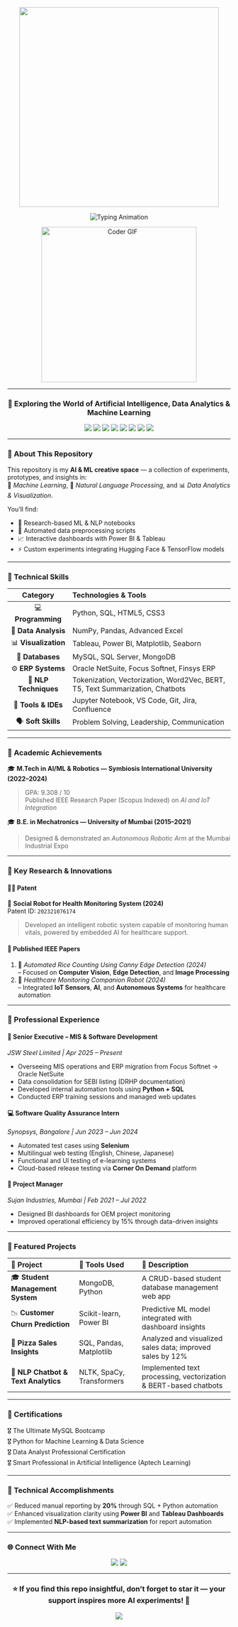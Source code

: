 <!-- 🎯 Banner Section -->
<p align="center">
  <a href="#">
    <img src="https://img.shields.io/badge/%F0%9F%A4%96%20Rahul's%20AI%20%26%20ML%20Playground-0F2027?style=for-the-badge&logo=ai&logoColor=white&labelColor=2C5364&color=0F2027" width="450">
  </a>
</p>


<p align="center">
  <img src="https://readme-typing-svg.demolab.com?font=Orbitron&size=26&duration=4000&pause=1000&color=58A6FF&center=true&vCenter=true&width=900&lines=Building+Intelligent+Systems+%7C+Data+%26+AI+Automation;Experimenting+with+ML%2C+NLP%2C+and+Smart+Analytics" alt="Typing Animation">
</p>


<!-- 👨‍💻 Animated GIF -->
<p align="center">
  <img src="https://media.giphy.com/media/qgQUggAC3Pfv687qPC/giphy.gif" width="350" alt="Coder GIF">
</p>

---

<h3 align="center">🚀 Exploring the World of Artificial Intelligence, Data Analytics & Machine Learning</h3>

<p align="center">
  <img src="https://img.shields.io/badge/Python-3.10-blue?logo=python&logoColor=white">
  <img src="https://img.shields.io/badge/TensorFlow-FF6F00?logo=tensorflow&logoColor=white">
  <img src="https://img.shields.io/badge/Scikit--Learn-F7931E?logo=scikit-learn&logoColor=white">
  <img src="https://img.shields.io/badge/NLP-Text%20Analytics-orange?logo=ai">
  <img src="https://img.shields.io/badge/Power%20BI-F2C811?logo=powerbi&logoColor=black">
  <img src="https://img.shields.io/badge/Tableau-E97627?logo=tableau&logoColor=white">
  <img src="https://img.shields.io/badge/SQL-MySQL-blue?logo=mysql&logoColor=white">
  <img src="https://img.shields.io/badge/Status-Active-brightgreen">
</p>

---

### 🌌 About This Repository  

This repository is my **AI & ML creative space** — a collection of experiments, prototypes, and insights in:  
🧠 *Machine Learning*, 🤖 *Natural Language Processing*, and 📊 *Data Analytics & Visualization*.  

You’ll find:  
- 🔬 Research-based ML & NLP notebooks  
- 🧩 Automated data preprocessing scripts  
- 📈 Interactive dashboards with Power BI & Tableau  
- ⚡ Custom experiments integrating Hugging Face & TensorFlow models  

---

### 🧠 Technical Skills  

| **Category** | **Technologies & Tools** |
|:-------------:|:--------------------------|
| 💻 **Programming** | Python, SQL, HTML5, CSS3 |
| 🧮 **Data Analysis** | NumPy, Pandas, Advanced Excel |
| 📊 **Visualization** | Tableau, Power BI, Matplotlib, Seaborn |
| 🧰 **Databases** | MySQL, SQL Server, MongoDB |
| ⚙️ **ERP Systems** | Oracle NetSuite, Focus Softnet, Finsys ERP |
| 🧠 **NLP Techniques** | Tokenization, Vectorization, Word2Vec, BERT, T5, Text Summarization, Chatbots |
| 🧩 **Tools & IDEs** | Jupyter Notebook, VS Code, Git, Jira, Confluence |
| 🗣️ **Soft Skills** | Problem Solving, Leadership, Communication |

---

### 🧾 Academic Achievements  

🎓 **M.Tech in AI/ML & Robotics — Symbiosis International University (2022–2024)**  
> GPA: 9.308 / 10  
> Published IEEE Research Paper (Scopus Indexed) on *AI and IoT Integration*  

🎓 **B.E. in Mechatronics — University of Mumbai (2015–2021)**  
> Designed & demonstrated an *Autonomous Robotic Arm* at the Mumbai Industrial Expo  

---

### 🧪 Key Research & Innovations  

#### 🧍‍♂️ **Patent**
🧩 **Social Robot for Health Monitoring System (2024)**  
Patent ID: `202321076174`  
> Developed an intelligent robotic system capable of monitoring human vitals, powered by embedded AI for healthcare support.  

#### 📘 **Published IEEE Papers**
1. 🧠 *Automated Rice Counting Using Canny Edge Detection (2024)*  
   – Focused on **Computer Vision**, **Edge Detection**, and **Image Processing**  
2. 🤖 *Healthcare Monitoring Companion Robot (2024)*  
   – Integrated **IoT Sensors**, **AI**, and **Autonomous Systems** for healthcare automation  

---

### 💼 Professional Experience  

#### 🏢 **Senior Executive – MIS & Software Development**  
*JSW Steel Limited | Apr 2025 – Present*  
- Overseeing MIS operations and ERP migration from Focus Softnet → Oracle NetSuite  
- Data consolidation for SEBI listing (DRHP documentation)  
- Developed internal automation tools using **Python + SQL**  
- Conducted ERP training sessions and managed web updates  

#### 💻 **Software Quality Assurance Intern**  
*Synopsys, Bangalore | Jun 2023 – Jun 2024*  
- Automated test cases using **Selenium**  
- Multilingual web testing (English, Chinese, Japanese)  
- Functional and UI testing of e-learning systems  
- Cloud-based release testing via **Corner On Demand** platform  

#### 🧩 **Project Manager**  
*Sujan Industries, Mumbai | Feb 2021 – Jul 2022*  
- Designed BI dashboards for OEM project monitoring  
- Improved operational efficiency by 15% through data-driven insights  

---

### 🚀 Featured Projects  

| 🧩 Project | 🔧 Tools Used | 📝 Description |
|:-----------|:-------------|:---------------|
| 🎓 **Student Management System** | MongoDB, Python | A CRUD-based student database management web app |
| 📉 **Customer Churn Prediction** | Scikit-learn, Power BI | Predictive ML model integrated with dashboard insights |
| 🍕 **Pizza Sales Insights** | SQL, Pandas, Matplotlib | Analyzed and visualized sales data; improved sales by 12% |
| 💬 **NLP Chatbot & Text Analytics** | NLTK, SpaCy, Transformers | Implemented text processing, vectorization & BERT-based chatbots |

---

### 🧾 Certifications  

🎖️ The Ultimate MySQL Bootcamp  
🎖️ Python for Machine Learning & Data Science  
🎖️ Data Analyst Professional Certification  
🎖️ Smart Professional in Artificial Intelligence (Aptech Learning)  

---

### 🧠 Technical Accomplishments  

✅ Reduced manual reporting by **20%** through SQL + Python automation  
✅ Enhanced visualization clarity using **Power BI** and **Tableau Dashboards**  
✅ Implemented **NLP-based text summarization** for report automation  

---

### 🌐 Connect With Me  

<p align="center">
  <a href="https://www.linkedin.com/in/rahulgoraksha" target="_blank"><img src="https://img.shields.io/badge/LinkedIn-0A66C2?logo=linkedin&logoColor=white"></a>
  <a href="https://github.com/rahulgoraksha" target="_blank"><img src="https://img.shields.io/badge/GitHub-181717?logo=github&logoColor=white"></a>
</p>

---

<h3 align="center">⭐ If you find this repo insightful, don’t forget to star it — your support inspires more AI experiments! 🌟</h3>

<!-- Footer Banner -->
<p align="center">
  <img src="https://capsule-render.vercel.app/api?type=waving&color=0:0F2027,100:2C5364&height=100&section=footer" />
</p>

